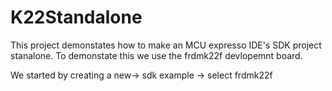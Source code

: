 # K22Standalone
This project demonstates how to make an MCU expresso IDE's SDK project stanalone.
To demonstate this we use the frdmk22f devlopemnt board. 


We started by creating a  new-> sdk example -> select frdmk22f 
